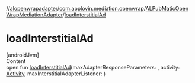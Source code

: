 //[alopenwrapadapter](../../../index.md)/[com.applovin.mediation.openwrap](../index.md)/[ALPubMaticOpenWrapMediationAdapter](index.md)/[loadInterstitialAd](load-interstitial-ad.md)



# loadInterstitialAd  
[androidJvm]  
Content  
open fun [loadInterstitialAd](load-interstitial-ad.md)(maxAdapterResponseParameters: , activity: [Activity](https://developer.android.com/reference/kotlin/android/app/Activity.html), maxInterstitialAdapterListener: )  



